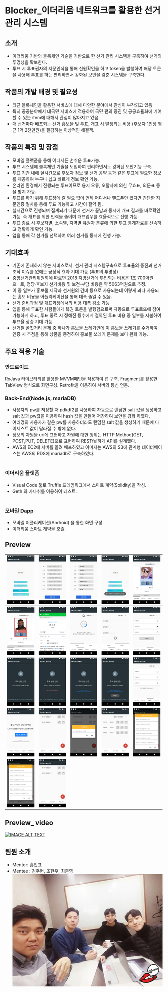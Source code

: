 # Blocker_이더리움 네트워크를 활용한 선거관리 시스템

## 소개
- 이더리움 기반의 블록체인 기술을 기반으로 한 선거 관리 시스템을 구축하여 선거의 투명성을 확보한다.
- 투표 시 투표권자의 지문인식을 통해 신원확인을 하고 token을 발행하여 해당 토큰을 사용해 투표를 하는 편리하면서 강화된 보안을 갖춘 시스템을 구축한다.

## 작품의 개발 배경 및 필요성
- 최근 블록체인을 활용한 서비스에 대해 다양한 분야에서 관심이 부각되고 있음
- 특히 공공분야에서 대국민 서비스에 적용하여 국민 편의 증진 및 공공효율화에 기여할 수 있는 item에 대해서 관심이 많아지고 있음
- 매 선거마다 배포되는 선거 홍보물 및 투표, 개표 시 발생되는 비용 (후보자 1인당 평균 1억 2천만원)을 절감하는 이상적인 해결책.

## 작품의 특징 및 장점 
- 모바일 플랫폼을 통해 어디서든 손쉬운 투표가능.
- 투표 시스템에 블록체인 기술을 도입하여 편리하면서도 강화된 보안기능 구축.
- 투표 기간 내에 실시간으로 후보자 정보 및 선거 공약 등과 같은 투표에 필요한 정보를 제공하여 누구나 쉽고 빠르게 정보 확인 가능.
- 온라인 환경에서 진행되는 투표이므로 용지 오류, 오탈자에 의한 무효표, 의문표 등을 방지 가능. 
- 투표를 하기 위해 투표장에 갈 필요 없이 언제 어디서나 핸드폰만 있다면 간단한 지문인증 절차를 통해 투표 가능하고 시간이 절약 됨.
- 실시간으로 진행되며 집계되기 때문에 선거가 끝남과 동시에 개표 결과를 바로확인 가능. 즉 개표를 위한 인력을 줄이며 개표업무를 효율적으로 진행 가능.
- 투표 종료 시 후보자별, 소속별, 지역별 유권자 분류에 의한 투표 통계자료를 신속하고 정확하게 확인 가능.
- 앱을 통해 각 선거를 선택하여 여러 선거를 동시에 진행 가능.

## 기대효과
- 기존에 존재하지 않는 서비스로서, 선거 관리 시스템구축으로 투표율의 증진과 선거조작 이슈를 없애는 긍정적 효과 기대 가능 (투표의 투명성)
- 중앙선거관리위원회에 따르면 2018 지방선거에 투입되는 비용은 1조 700억원으   로, 정당·후보자 선거비용 및 보전·부담 비용은 약 5063억원으로 추정. 
- 이 중 일부가 홍보물 제작과 선거원의 건비 등으로 사용되는데 이렇게 과다 사용되는 홍보 비용을 어플리케이션을 통해 대폭 줄일 수 있음.
- 선거 준비과정 및 개표과정에서의 비용 대폭 감소 가능
- 앱을 통해 투표한 사람들에게 복권 토큰을 발행함으로써 자동으로 투표로또에 참여 가능하게 하고, 투표 종료 시 정해진 등수에게 절약된 투표 비용 중 일부를 지불하여 투표율 상승 기대 가능.
- 선거철 골칫거리 문제 중 하나가 홍보물 쓰레기인데 이 홍보물 쓰레기를 수거하여 인증 시 추첨을 통해 상품을 증정하여 홍보물 쓰레기 문제를 보다 완화 가능.


## 주요 적용 기술
### 안드로이드
RxJava 라이브러리를 활용한 MVVM패턴을 적용하여 앱 구축.
Fragment를 활용한 TabView 형식으로 화면구성.
Retrofit을 이용하여 서버와 통신 연동. 
           
### Back-End(Node.js, mariaDB)
- 사용자의 pw를 저장할 때 pdkdf2를 사용하여 자동으로 랜덤한 salt 값을 생성하고 salt 값과 pw값을 이용하여 hash 값을 만들어 저장하여 보안을 강화 하였다. 
- 여러명의 사용자가 같은 pw를 사용하더라도 랜덤한 salt 값을 생성하기 때문에 다이제스트 값이 달라질 수 밖에 없다.
- 정보의 자원을 uri에 표현하고 자원에 대한 행위는 HTTP Method(GET, POST,PUT, DELETE)으로 표현하여 RESTful하게 API를 설계했다.
- AWS의 EC2에 서버를 올려 배포하였고 이미지는 AWS의 S3에 관계형 데이터베이스는 AWS의 RDS에 mariadb로 구축하였다.
                                                                 
### 이더리움 플랫폼
- Visual Code 툴로 Truffle 프레임워크에서 스마트 계약(Solidity)을 작성.
- Geth 와 가나쉬를 이용하여 테스트.
                                                                               
### 모바일 Dapp
- 모바일 어플리케이션(Android) 을 통한 화면 구성.
- 이더리움 스마트 계약을 호출.


## Preview
| ![1](./readmeImage/1.png) | ![2](./readmeImage/2.png) | ![2-1](./readmeImage/2-1.png) | ![2-2](./readmeImage/2-2.png) | ![3](./readmeImage/3.png) |
|:---:|:---:|:---:|:---:|:---:|
| ![4](./readmeImage/4.png) | ![5](./readmeImage/5.png) | ![6](./readmeImage/6.png) | ![7](./readmeImage/7.png) | ![8](./readmeImage/8.png) |
| ![8-1](./readmeImage/8-1.png) | ![8-2](./readmeImage/8-2.png) | ![8-3](./readmeImage/8-3.png) | ![8-4](./readmeImage/8-4.png) | ![8-5](./readmeImage/8-5.png) |
| ![9](./readmeImage/9.png) | ![10](./readmeImage/10.png) | ![11](./readmeImage/11.png) | ![12](./readmeImage/12.png) | ![13](./readmeImage/13.png) |
| ![14](./readmeImage/14.png) | ![15](./readmeImage/15.png) ||||

## Preview_ video
[![IMAGE ALT TEXT](http://img.youtube.com/vi/KF16BYdMv58/0.jpg)](http://www.youtube.com/watch?v=KF16BYdMv58 )

## 팀원 소개
- Mentor: 홍민표
- Mentee : 김주현, 조현우, 최준영
![groupImage](./readmeImage/groupImage.jpeg)
